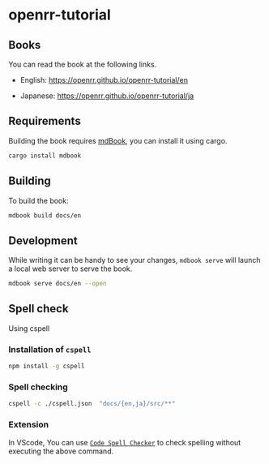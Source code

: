 # openrr-tutorial

## Books

You can read the book at the following links.

- English: https://openrr.github.io/openrr-tutorial/en

- Japanese: https://openrr.github.io/openrr-tutorial/ja

## Requirements

Building the book requires [mdBook](https://github.com/rust-lang/mdBook), you can install it using cargo.

```bash
cargo install mdbook
```

## Building

To build the book:

```bash
mdbook build docs/en
```

## Development

While writing it can be handy to see your changes, `mdbook serve` will launch a local web
server to serve the book.

```bash
mdbook serve docs/en --open
```

## Spell check

Using cspell

### Installation of `cspell`

```bash
npm install -g cspell
```

### Spell checking

```bash
cspell -c ./cspell.json  "docs/{en,ja}/src/**"
```

### Extension

In VScode, You can use [`Code Spell Checker`](https://marketplace.visualstudio.com/items?itemName=streetsidesoftware.code-spell-checker) to check spelling without executing the above command.
